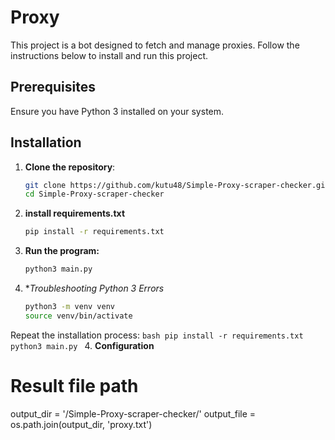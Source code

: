 # Proxy

This project is a bot designed to fetch and manage proxies. Follow the instructions below to install and run this project.

## Prerequisites

Ensure you have Python 3 installed on your system.

## Installation

1. **Clone the repository**:
   ```bash
   git clone https://github.com/kutu48/Simple-Proxy-scraper-checker.git
   cd Simple-Proxy-scraper-checker
   ```
2. **install requirements.txt**
   ```bash
   pip install -r requirements.txt
   ```
3. **Run the program:**
   ```bash
   python3 main.py
   ```
4. **Troubleshooting Python 3 Errors*
   ```bash
   python3 -m venv venv
   source venv/bin/activate
   ```
  Repeat the installation process:
     ```bash
     pip install -r requirements.txt
     python3 main.py
     ```
4. **Configuration**
# Result file path
output_dir = '/Simple-Proxy-scraper-checker/'
output_file = os.path.join(output_dir, 'proxy.txt')


